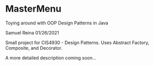 # MasterMenu
Toying around with OOP Design Patterns in Java

Samuel Reina
01/26/2021

Small project for CIS4930 - Design Patterns. Uses Abstract Factory, Composite, and Decorator.

A more detailed description coming soon...
